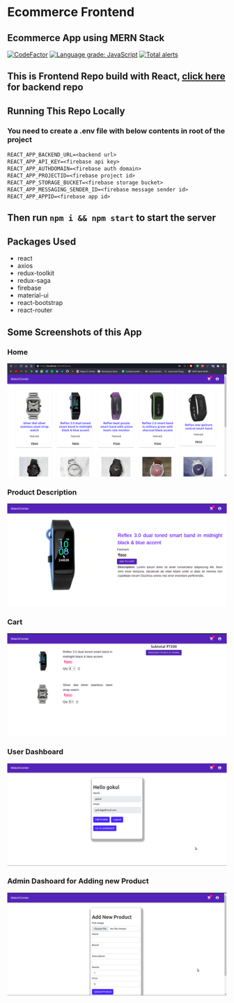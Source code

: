 # Ecommerce Frontend

## Ecommerce App using MERN Stack
[![CodeFactor](https://www.codefactor.io/repository/github/gokul1630/ecommerce/badge)](https://www.codefactor.io/repository/github/gokul1630/ecommerce)
[![Language grade: JavaScript](https://img.shields.io/lgtm/grade/javascript/g/gokul1630/ecommerce.svg?logo=lgtm&logoWidth=18)](https://lgtm.com/projects/g/gokul1630/ecommerce/context:javascript)
[![Total alerts](https://img.shields.io/lgtm/alerts/g/gokul1630/ecommerce.svg?logo=lgtm&logoWidth=18)](https://lgtm.com/projects/g/gokul1630/ecommerce/alerts/)

## This is Frontend Repo build with React, <a href='https://github.com/gokul1630/ecommerce_backend' target='__blank'>click here</a> for backend repo 

## Running This Repo Locally

### You need to create a .env file with below contents in root of the project

```
REACT_APP_BACKEND_URL=<backend url>
REACT_APP_API_KEY=<firebase api key>
REACT_APP_AUTHDOMAIN=<firebase auth domain>
REACT_APP_PROJECTID=<firebase project id>
REACT_APP_STORAGE_BUCKET=<firebase storage bucket>
REACT_APP_MESSAGING_SENDER_ID=<firebase message sender id>
REACT_APP_APPID=<firebase app id>
```

## Then run <code>npm i && npm start</code> to start the server

## Packages Used

- react
- axios
- redux-toolkit
- redux-saga
- firebase
- material-ui
- react-bootstrap
- react-router

## Some Screenshots of this App
### Home
![Home](https://raw.githubusercontent.com/gokul1630/ecommerce/main/screenshots/Screenshot_2021-08-28_13-30-11.png)
### Product Description
![product](https://raw.githubusercontent.com/gokul1630/ecommerce/main/screenshots/Screenshot_2021-08-28_13-30-12.png)

### Cart
![cart](https://raw.githubusercontent.com/gokul1630/ecommerce/main/screenshots/Screenshot_2021-08-28_13-31-23.png)
### User Dashboard
![user-dashboard](https://raw.githubusercontent.com/gokul1630/ecommerce/main/screenshots/Screenshot_2021-08-28_13-31-34.png)
### Admin Dashoard for Adding new Product
![admin-dashboard](https://raw.githubusercontent.com/gokul1630/ecommerce/main/screenshots/Screenshot_2021-08-28_13-31-42.png)
